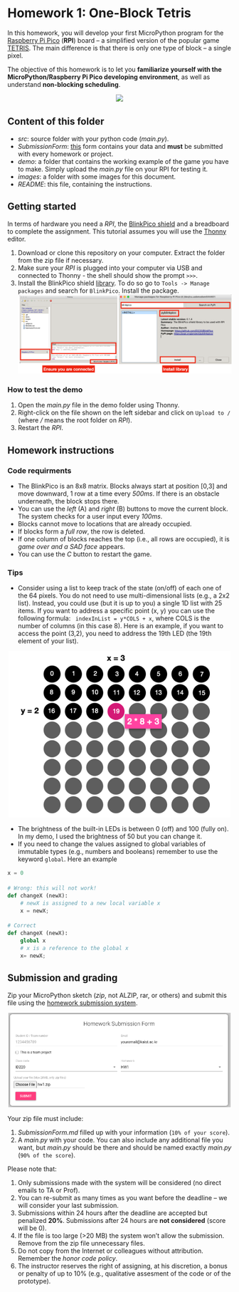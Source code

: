 # Homework 1: One-Block Tetris

In this homework, you will develop your first MicroPython program for the [Raspberry Pi Pico](https://www.raspberrypi.com/products/raspberry-pi-pico) (**RPI**) board &ndash; a simplified version of the popular game [TETRIS](https://en.wikipedia.org/wiki/Tetris). The main difference is that there is only one type of block &ndash; a single pixel.

The objective of this homework is to let you **familiarize yourself with the MicroPython/Raspberry Pi Pico developing environment**, as well as understand **non-blocking scheduling**.

<p align="center">
<img src="images/tetris.gif" width="500" />
</p>

## Content of this folder

- _src_: source folder with your python code (_main.py_).
- _SubmissionForm_: [this](SubmissionForm.md) form contains your data and **must** be submitted with every homework or project.
- _demo_: a folder that contains the working example of the game you have to make. Simply upload the _main.py_ file on your RPI for testing it.
- _images_: a folder with some images for this document.
- _README_: this file, containing the instructions.

## Getting started

In terms of hardware you need a _RPI_, the [BlinkPico shield](https://github.com/ID220/BlinkPico) and a breadboard to complete the assignment. This tutorial assumes you will use the [Thonny](https://thonny.org) editor.

1. Download or clone this repository on your computer. Extract the folder from the zip file if necessary.
2. Make sure your _RPI_ is plugged into your computer via USB and connected to Thonny - the shell should show the prompt `>>>`.
3. Install the BlinkPico shield [library](https://github.com/ID220/BlinkPico/blob/main/library/README.md). To do so go to `Tools -> Manage packages` and search for `BlinkPico`. Install the package.
   ![](images/setup.png)

### How to test the demo

1. Open the _main.py_ file in the demo folder using Thonny.
2. Right-click on the file shown on the left sidebar and click on `Upload to /` (where _/_ means the root folder on _RPI_).
3. Restart the _RPI_.

## Homework instructions

### Code requirments

- The BlinkPico is an 8x8 matrix. Blocks always start at position [0,3] and move downward, 1 row at a time every _500ms_. If there is an obstacle underneath, the block stops there.
- You can use the _left_ (A) and _right_ (B) buttons to move the current block. The system checks for a user input every _100ms_.
- Blocks cannot move to locations that are already occupied.
- If blocks form a _full row_, the row is deleted.
- If one column of blocks reaches the top (i.e., all rows are occupied), it is _game over and a SAD face_ appears.
- You can use the _C_ button to restart the game.

### Tips

- Consider using a list to keep track of the state (on/off) of each one of the 64 pixels. You do not need to use multi-dimensional lists (e.g., a 2x2 list). Instead, you could use (but it is up to you) a single 1D list with 25 items. If you want to address a specific point (x, y) you can use the following formula: ` indexInList = y*COLS + x`, where COLS is the number of columns (in this case 8). Here is an example, if you want to access the point (3,2), you need to address the 19th LED (the 19th element of your list).

<p align="center">
<img src="images/formula.png" width="500" />
</p>

- The brightness of the built-in LEDs is between 0 (off) and 100 (fully on). In my demo, I used the brightness of 50 but you can change it.
- If you need to change the values assigned to global variables of immutable types (e.g., numbers and booleans) remember to use the keyword `global`. Here an example

```python
x = 0

# Wrong: this will not work!
def changeX (newX):
    # newX is assigned to a new local variable x
    x = newX;

# Correct
def changeX (newX):
    global x
    # x is a reference to the global x
    x= newX;
```

## Submission and grading

Zip your MicroPython sketch (_zip_, not ALZIP, rar, or others) and submit this file using the [homework submission system](https://homework.prototyping.id).

<p align="center">
<img src="images/hwsystem.png" width="500" />
</p>

Your zip file must include:

1. _SubmissionForm.md_ filled up with your information (`10% of your score`).
2. A _main.py_ with your code. You can also include any additional file you want, but _main.py_ should be there and should be named exactly _main.py_ (`90% of the score`).

Please note that:

1. Only submissions made with the system will be considered (no direct emails to TA or Prof).
2. You can re-submit as many times as you want before the deadline &ndash; we will consider your last submission.
3. Submissions within 24 hours after the deadline are accepted but penalized **20%**. Submissions after 24 hours are **not considered** (score will be 0).
4. If the file is too large (>20 MB) the system won’t allow the submission. Remove from the zip file unnecessary files.
5. Do not copy from the Internet or colleagues without attribution. Remember the _honor code policy_.
6. The instructor reserves the right of assigning, at his discretion, a bonus or penalty of up to 10% (e.g., qualitative assesment of the code or of the prototype).
